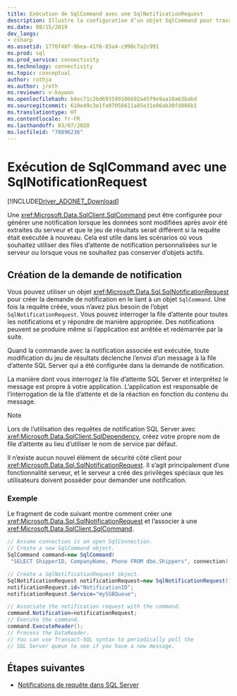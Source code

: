```yaml
---
title: Exécution de SqlCommand avec une SqlNotificationRequest
description: Illustre la configuration d’un objet SqlCommand pour travailler avec une notification de requête.
ms.date: 08/15/2019
dev_langs:
- csharp
ms.assetid: 1776f48f-9bea-41f6-83a4-c990c7a2c991
ms.prod: sql
ms.prod_service: connectivity
ms.technology: connectivity
ms.topic: conceptual
author: rothja
ms.author: jroth
ms.reviewer: v-kaywon
ms.openlocfilehash: b4ec71c2bd693599106692a45f9e9aa10a63babd
ms.sourcegitcommit: 610e49c3e1fa97056611a85e31e06ab30fd866b1
ms.translationtype: HT
ms.contentlocale: fr-FR
ms.lasthandoff: 03/07/2020
ms.locfileid: "78896236"
---
```

# <a name="sqlcommand-execution-with-a-sqlnotificationrequest"></a>Exécution de SqlCommand avec une SqlNotificationRequest

[!INCLUDE[Driver_ADONET_Download](../../../includes/driver_adonet_download.md)]

Une <xref:Microsoft.Data.SqlClient.SqlCommand> peut être configurée pour générer une notification lorsque les données sont modifiées après avoir été extraites du serveur et que le jeu de résultats serait différent si la requête était exécutée à nouveau. Cela est utile dans les scénarios où vous souhaitez utiliser des files d’attente de notification personnalisées sur le serveur ou lorsque vous ne souhaitez pas conserver d’objets actifs.

## <a name="creating-the-notification-request"></a>Création de la demande de notification

Vous pouvez utiliser un objet <xref:Microsoft.Data.Sql.SqlNotificationRequest> pour créer la demande de notification en le liant à un objet `SqlCommand`. Une fois la requête créée, vous n’avez plus besoin de l’objet `SqlNotificationRequest`. Vous pouvez interroger la file d’attente pour toutes les notifications et y répondre de manière appropriée. Des notifications peuvent se produire même si l’application est arrêtée et redémarrée par la suite.

Quand la commande avec la notification associée est exécutée, toute modification du jeu de résultats déclenche l’envoi d’un message à la file d’attente SQL Server qui a été configurée dans la demande de notification.

La manière dont vous interrogez la file d’attente SQL Server et interprétez le message est propre à votre application. L’application est responsable de l’interrogation de la file d’attente et de la réaction en fonction du contenu du message.

> [!NOTE]
> Lors de l’utilisation des requêtes de notification SQL Server avec <xref:Microsoft.Data.SqlClient.SqlDependency>, créez votre propre nom de file d’attente au lieu d’utiliser le nom de service par défaut.

Il n’existe aucun nouvel élément de sécurité côté client pour <xref:Microsoft.Data.Sql.SqlNotificationRequest>. Il s’agit principalement d’une fonctionnalité serveur, et le serveur a créé des privilèges spéciaux que les utilisateurs doivent posséder pour demander une notification.

### <a name="example"></a>Exemple

Le fragment de code suivant montre comment créer une <xref:Microsoft.Data.Sql.SqlNotificationRequest> et l’associer à une <xref:Microsoft.Data.SqlClient.SqlCommand>.

```csharp
// Assume connection is an open SqlConnection.
// Create a new SqlCommand object.
SqlCommand command=new SqlCommand(
 "SELECT ShipperID, CompanyName, Phone FROM dbo.Shippers", connection);

// Create a SqlNotificationRequest object.
SqlNotificationRequest notificationRequest=new SqlNotificationRequest();
notificationRequest.id="NotificationID";
notificationRequest.Service="mySSBQueue";

// Associate the notification request with the command.
command.Notification=notificationRequest;
// Execute the command.
command.ExecuteReader();
// Process the DataReader.
// You can use Transact-SQL syntax to periodically poll the
// SQL Server queue to see if you have a new message.
```

## <a name="next-steps"></a>Étapes suivantes
- [Notifications de requête dans SQL Server](query-notifications-sql-server.md)
